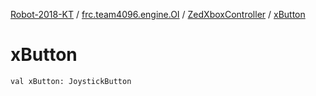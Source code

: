 [Robot-2018-KT](../../index.md) / [frc.team4096.engine.OI](../index.md) / [ZedXboxController](index.md) / [xButton](./x-button.md)

# xButton

`val xButton: JoystickButton`